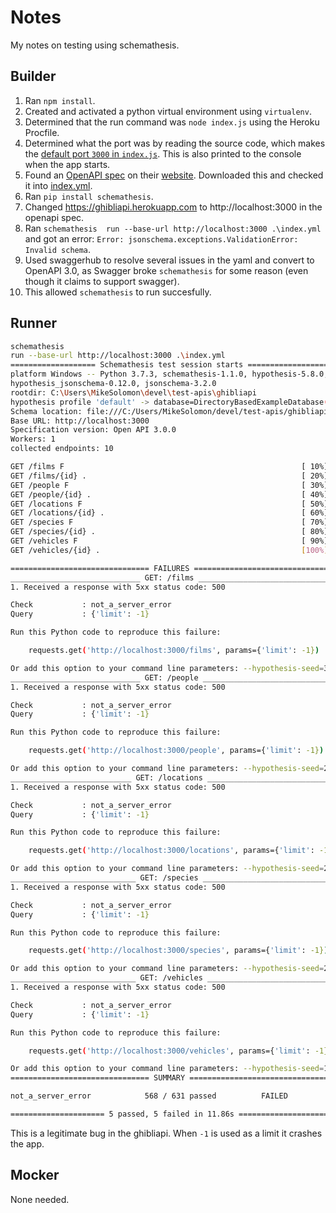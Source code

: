 # Notes

My notes on testing using schemathesis.

## Builder

1. Ran `npm install`.
1. Created and activated a python virtual environment using `virtualenv`.
1. Determined that the run command was `node index.js` using the Heroku Procfile.
1. Determined what the port was by reading the source code, which makes the [default port `3000` in `index.js`](./index.js). This is also printed to the console when the app starts.
1. Found an [OpenAPI spec](https://ghibliapi.herokuapp.com/swagger.yaml) on their [website](https://ghibliapi.herokuapp.com/). Downloaded this and checked it into [index.yml](./index.yml).
1. Ran `pip install schemathesis`.
1. Changed https://ghibliapi.herokuapp.com to http://localhost:3000 in the openapi spec.
1. Ran `schemathesis 
run --base-url http://localhost:3000 .\index.yml` and got an error: `Error: jsonschema.exceptions.ValidationError: Invalid schema`.
1. Used swaggerhub to resolve several issues in the yaml and convert to OpenAPI 3.0, as Swagger broke `schemathesis` for some reason (even though it claims to support swagger).
1. This allowed `schemathesis` to run succesfully.

## Runner

```bash
schemathesis 
run --base-url http://localhost:3000 .\index.yml
=================== Schemathesis test session starts ===================
platform Windows -- Python 3.7.3, schemathesis-1.1.0, hypothesis-5.8.0, 
hypothesis_jsonschema-0.12.0, jsonschema-3.2.0
rootdir: C:\Users\MikeSolomon\devel\test-apis\ghibliapi
hypothesis profile 'default' -> database=DirectoryBasedExampleDatabase('C:\\Users\\MikeSolomon\\devel\\test-apis\\ghibliapi\\.hypothesis\\examples')
Schema location: file:///C:/Users/MikeSolomon/devel/test-apis/ghibliapi/index.yml
Base URL: http://localhost:3000
Specification version: Open API 3.0.0
Workers: 1
collected endpoints: 10

GET /films F                                                     [ 10%]
GET /films/{id} .                                                [ 20%]
GET /people F                                                    [ 30%]
GET /people/{id} .                                               [ 40%]
GET /locations F                                                 [ 50%]
GET /locations/{id} .                                            [ 60%]
GET /species F                                                   [ 70%]
GET /species/{id} .                                              [ 80%]
GET /vehicles F                                                  [ 90%]
GET /vehicles/{id} .                                             [100%]

=============================== FAILURES ===============================
_____________________________ GET: /films ______________________________
1. Received a response with 5xx status code: 500

Check           : not_a_server_error
Query           : {'limit': -1}

Run this Python code to reproduce this failure: 

    requests.get('http://localhost:3000/films', params={'limit': -1})   

Or add this option to your command line parameters: --hypothesis-seed=310927823299942249682541552854878198140
_____________________________ GET: /people _____________________________
1. Received a response with 5xx status code: 500

Check           : not_a_server_error
Query           : {'limit': -1}

Run this Python code to reproduce this failure: 

    requests.get('http://localhost:3000/people', params={'limit': -1})  

Or add this option to your command line parameters: --hypothesis-seed=218508986312951396327504817342200596206
___________________________ GET: /locations ____________________________
1. Received a response with 5xx status code: 500

Check           : not_a_server_error
Query           : {'limit': -1}

Run this Python code to reproduce this failure: 

    requests.get('http://localhost:3000/locations', params={'limit': -1})

Or add this option to your command line parameters: --hypothesis-seed=223180699499852924637492896811273566514
____________________________ GET: /species _____________________________
1. Received a response with 5xx status code: 500

Check           : not_a_server_error
Query           : {'limit': -1}

Run this Python code to reproduce this failure: 

    requests.get('http://localhost:3000/species', params={'limit': -1}) 

Or add this option to your command line parameters: --hypothesis-seed=257588204810464894292569481949039753615
____________________________ GET: /vehicles ____________________________
1. Received a response with 5xx status code: 500

Check           : not_a_server_error
Query           : {'limit': -1}

Run this Python code to reproduce this failure: 

    requests.get('http://localhost:3000/vehicles', params={'limit': -1})

Or add this option to your command line parameters: --hypothesis-seed=100707149409218263343769199340182530891
=============================== SUMMARY ================================

not_a_server_error            568 / 631 passed          FAILED

===================== 5 passed, 5 failed in 11.86s =====================
```

This is a legitimate bug in the ghibliapi. When `-1` is used as a limit it crashes the app.

## Mocker

None needed.